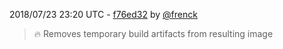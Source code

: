 2018/07/23 23:20 UTC - [f76ed32](https://github.com/hassio-addons/addon-spotify-connect/commit/f76ed32588b67fcc6be467eec74274f719631571) by [@frenck](https://github.com/frenck)
> :fire: Removes temporary build artifacts from resulting image 

